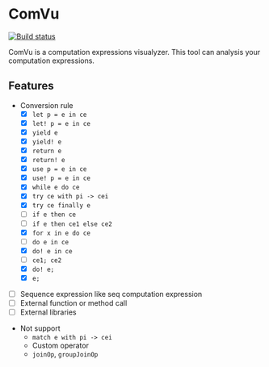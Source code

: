 # ComVu

[![Build status](https://ci.appveyor.com/api/projects/status/n8hmjy24a5t96g4i/branch/master?svg=true)](https://ci.appveyor.com/project/pocketberserker/comvu/branch/master)

ComVu is a computation expressions visualyzer.
This tool can analysis your computation expressions.

## Features

- Conversion rule
  - [x] ``let p = e in ce``
  - [x] ``let! p = e in ce``
  - [x] ``yield e``
  - [x] ``yield! e``
  - [x] ``return e``
  - [x] ``return! e``
  - [x] ``use p = e in ce``
  - [x] ``use! p = e in ce``
  - [x] ``while e do ce``
  - [x] ``try ce with pi -> cei``
  - [x] ``try ce finally e``
  - [ ] ``if e then ce``
  - [ ] ``if e then ce1 else ce2``
  - [x] ``for x in e do ce``
  - [ ] ``do e in ce``
  - [x] ``do! e in ce``
  - [ ] ``ce1; ce2``
  - [x] ``do! e;``
  - [x] ``e;``
- [ ] Sequence expression like seq computation expression
- [ ] External function or method call
- [ ] External libraries

- Not support
  - ``match e with pi -> cei``
  - Custom operator
  - ``joinOp``, ``groupJoinOp``

